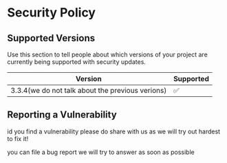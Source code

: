 # Security Policy

## Supported Versions

Use this section to tell people about which versions of your project are
currently being supported with security updates.

| Version                                            | Supported          |
| -------------------------------------------------- | ------------------ |
| 3.3.4(we do not talk about the previous verions)   | :white_check_mark: |


## Reporting a Vulnerability

id you find a vulnerability please do share with us as we will try out hardest to fix it!

you can file a bug report we will try to answer as soon as possible
